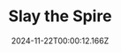 ---
title: "Slay the Spire"
id: 646570
date: 2024-11-22T00:00:12.166Z
link: games/steam/recent/slay-the-spire
image: http://media.steampowered.com/steamcommunity/public/images/apps/646570/33ea124ea8c03a9ce7012d34c3b348a351612fca.jpg
playtime_2weeks: 1
playtime_forever: 3262
playtime_windows_forever: 0
playtime_mac_forever: 0
playtime_linux_forever: 3262
playtime_deck_forever: 3262
---